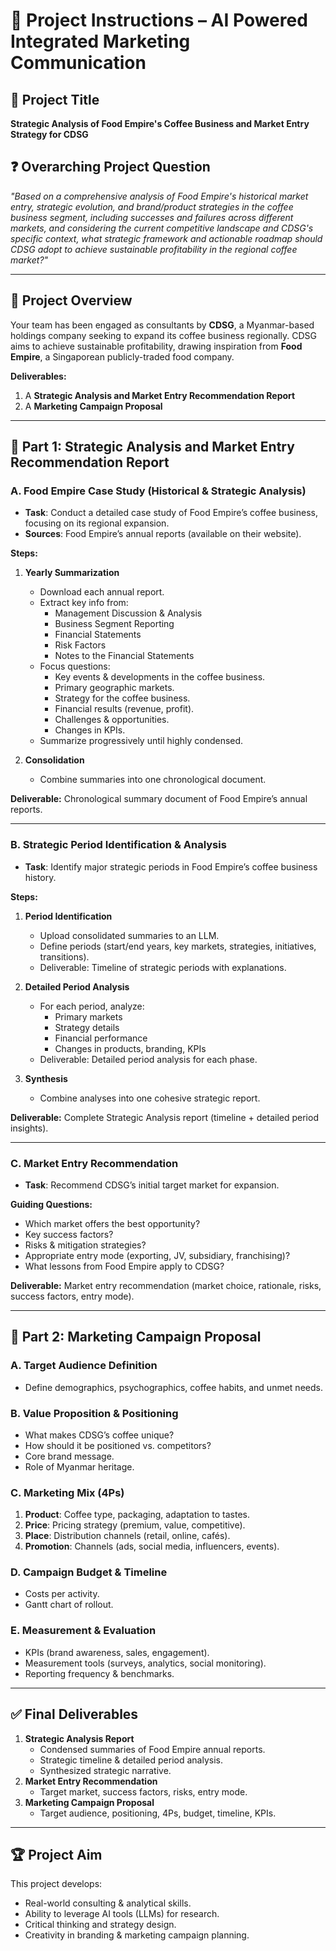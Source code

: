 # 📖 Project Instructions – AI Powered Integrated Marketing Communication

## 🎯 Project Title  
**Strategic Analysis of Food Empire's Coffee Business and Market Entry Strategy for CDSG**

## ❓ Overarching Project Question  
*"Based on a comprehensive analysis of Food Empire's historical market entry, strategic evolution, and brand/product strategies in the coffee business segment, including successes and failures across different markets, and considering the current competitive landscape and CDSG's specific context, what strategic framework and actionable roadmap should CDSG adopt to achieve sustainable profitability in the regional coffee market?"*

---

## 📌 Project Overview  
Your team has been engaged as consultants by **CDSG**, a Myanmar-based holdings company seeking to expand its coffee business regionally. CDSG aims to achieve sustainable profitability, drawing inspiration from **Food Empire**, a Singaporean publicly-traded food company.  

**Deliverables:**  
1. A **Strategic Analysis and Market Entry Recommendation Report**  
2. A **Marketing Campaign Proposal**

---

## 📝 Part 1: Strategic Analysis and Market Entry Recommendation Report  

### A. Food Empire Case Study (Historical & Strategic Analysis)  
- **Task**: Conduct a detailed case study of Food Empire’s coffee business, focusing on its regional expansion.  
- **Sources**: Food Empire’s annual reports (available on their website).  

**Steps:**  
1. **Yearly Summarization**  
   - Download each annual report.  
   - Extract key info from:  
     - Management Discussion & Analysis  
     - Business Segment Reporting  
     - Financial Statements  
     - Risk Factors  
     - Notes to the Financial Statements  
   - Focus questions:  
     - Key events & developments in the coffee business.  
     - Primary geographic markets.  
     - Strategy for the coffee business.  
     - Financial results (revenue, profit).  
     - Challenges & opportunities.  
     - Changes in KPIs.  
   - Summarize progressively until highly condensed.  

2. **Consolidation**  
   - Combine summaries into one chronological document.  

**Deliverable:** Chronological summary document of Food Empire’s annual reports.  

---

### B. Strategic Period Identification & Analysis  
- **Task**: Identify major strategic periods in Food Empire’s coffee business history.  

**Steps:**  
1. **Period Identification**  
   - Upload consolidated summaries to an LLM.  
   - Define periods (start/end years, key markets, strategies, initiatives, transitions).  
   - Deliverable: Timeline of strategic periods with explanations.  

2. **Detailed Period Analysis**  
   - For each period, analyze:  
     - Primary markets  
     - Strategy details  
     - Financial performance  
     - Changes in products, branding, KPIs  
   - Deliverable: Detailed period analysis for each phase.  

3. **Synthesis**  
   - Combine analyses into one cohesive strategic report.  

**Deliverable:** Complete Strategic Analysis report (timeline + detailed period insights).  

---

### C. Market Entry Recommendation  
- **Task**: Recommend CDSG’s initial target market for expansion.  

**Guiding Questions:**  
- Which market offers the best opportunity?  
- Key success factors?  
- Risks & mitigation strategies?  
- Appropriate entry mode (exporting, JV, subsidiary, franchising)?  
- What lessons from Food Empire apply to CDSG?  

**Deliverable:** Market entry recommendation (market choice, rationale, risks, success factors, entry mode).  

---

## 📢 Part 2: Marketing Campaign Proposal  

### A. Target Audience Definition  
- Define demographics, psychographics, coffee habits, and unmet needs.  

### B. Value Proposition & Positioning  
- What makes CDSG’s coffee unique?  
- How should it be positioned vs. competitors?  
- Core brand message.  
- Role of Myanmar heritage.  

### C. Marketing Mix (4Ps)  
1. **Product**: Coffee type, packaging, adaptation to tastes.  
2. **Price**: Pricing strategy (premium, value, competitive).  
3. **Place**: Distribution channels (retail, online, cafés).  
4. **Promotion**: Channels (ads, social media, influencers, events).  

### D. Campaign Budget & Timeline  
- Costs per activity.  
- Gantt chart of rollout.  

### E. Measurement & Evaluation  
- KPIs (brand awareness, sales, engagement).  
- Measurement tools (surveys, analytics, social monitoring).  
- Reporting frequency & benchmarks.  

---

## ✅ Final Deliverables  
1. **Strategic Analysis Report**  
   - Condensed summaries of Food Empire annual reports.  
   - Strategic timeline & detailed period analysis.  
   - Synthesized strategic narrative.  
2. **Market Entry Recommendation**  
   - Target market, success factors, risks, entry mode.  
3. **Marketing Campaign Proposal**  
   - Target audience, positioning, 4Ps, budget, timeline, KPIs.  

---

## 🏆 Project Aim  
This project develops:  
- Real-world consulting & analytical skills.  
- Ability to leverage AI tools (LLMs) for research.  
- Critical thinking and strategy design.  
- Creativity in branding & marketing campaign planning.  
